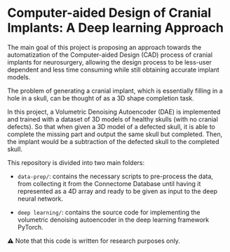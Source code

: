 # Computer-aided Design of Cranial Implants: A Deep learning Approach

The main goal of this project is proposing an approach towards the automatization of the Computer-aided Design (CAD) process of cranial implants for neurosurgery,  allowing the design process to be less-user dependent and less time consuming
while still obtaining accurate implant models. 

The problem of generating a cranial implant, which is essentially filling in a hole in a skull, can be thought of as a 3D shape completion task.

In this project, a Volumetric Denoising Autoencoder (DAE) is implemented and trained with a dataset of 3D models of healthy skulls (with no cranial defects). So that when given a 3D model of a defected skull, it is able to complete the missing part and output the same skull but completed. Then, the implant would be a subtraction of the defected skull to the completed skull.

This repository is divided into two main folders:
* `data-prep/`: contains the necessary scripts to pre-process the data, from collecting it from the Connectome Database until having it represented as a 4D array and ready to be given as input to the deep neural network.

* `deep learning/`: contains the source code for implementing the volumetric denoising autoencoder in the deep learning framework PyTorch.


:warning: Note that this code is written for research purposes only.
